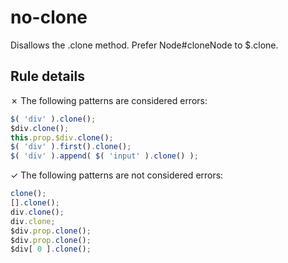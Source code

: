 # no-clone

Disallows the .clone method. Prefer Node#cloneNode to $.clone.

## Rule details

✗ The following patterns are considered errors:
```js
$( 'div' ).clone();
$div.clone();
this.prop.$div.clone();
$( 'div' ).first().clone();
$( 'div' ).append( $( 'input' ).clone() );
```

✓ The following patterns are not considered errors:
```js
clone();
[].clone();
div.clone();
div.clone;
$div.prop.clone();
$div.prop.clone();
$div[ 0 ].clone();
```
